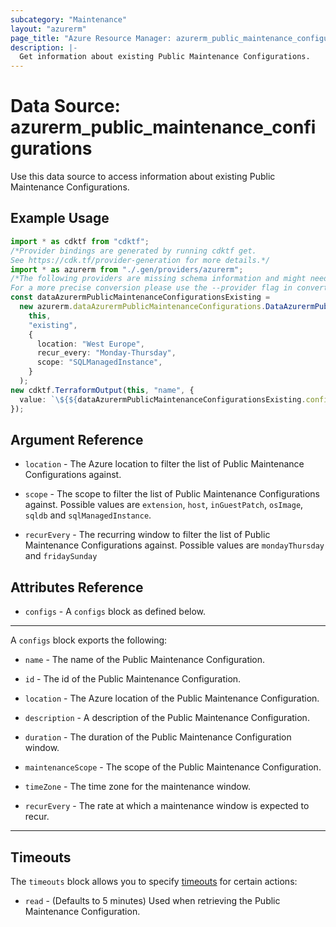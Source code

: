 ```yaml
---
subcategory: "Maintenance"
layout: "azurerm"
page_title: "Azure Resource Manager: azurerm_public_maintenance_configurations"
description: |-
  Get information about existing Public Maintenance Configurations.
---
```


# Data Source: azurerm\_public\_maintenance\_configurations

Use this data source to access information about existing Public Maintenance Configurations.

## Example Usage

```typescript
import * as cdktf from "cdktf";
/*Provider bindings are generated by running cdktf get.
See https://cdk.tf/provider-generation for more details.*/
import * as azurerm from "./.gen/providers/azurerm";
/*The following providers are missing schema information and might need manual adjustments to synthesize correctly: azurerm.
For a more precise conversion please use the --provider flag in convert.*/
const dataAzurermPublicMaintenanceConfigurationsExisting =
  new azurerm.dataAzurermPublicMaintenanceConfigurations.DataAzurermPublicMaintenanceConfigurations(
    this,
    "existing",
    {
      location: "West Europe",
      recur_every: "Monday-Thursday",
      scope: "SQLManagedInstance",
    }
  );
new cdktf.TerraformOutput(this, "name", {
  value: `\${${dataAzurermPublicMaintenanceConfigurationsExisting.configs.fqn}[0].name}`,
});

```

## Argument Reference

*   `location` - The Azure location to filter the list of Public Maintenance Configurations against.

*   `scope` - The scope to filter the list of Public Maintenance Configurations against. Possible values are `extension`, `host`, `inGuestPatch`, `osImage`, `sqldb` and `sqlManagedInstance`.

*   `recurEvery` - The recurring window to filter the list of Public Maintenance Configurations against. Possible values are `mondayThursday` and `fridaySunday`

## Attributes Reference

* `configs` - A `configs` block as defined below.

***

A `configs` block exports the following:

*   `name` - The name of the Public Maintenance Configuration.

*   `id` - The id of the Public Maintenance Configuration.

*   `location` - The Azure location of the Public Maintenance Configuration.

*   `description` - A description of the Public Maintenance Configuration.

*   `duration` - The duration of the Public Maintenance Configuration window.

*   `maintenanceScope` - The scope of the Public Maintenance Configuration.

*   `timeZone` - The time zone for the maintenance window.

*   `recurEvery` - The rate at which a maintenance window is expected to recur.

***

## Timeouts

The `timeouts` block allows you to specify [timeouts](https://www.terraform.io/language/resources/syntax#operation-timeouts) for certain actions:

* `read` - (Defaults to 5 minutes) Used when retrieving the Public Maintenance Configuration.
